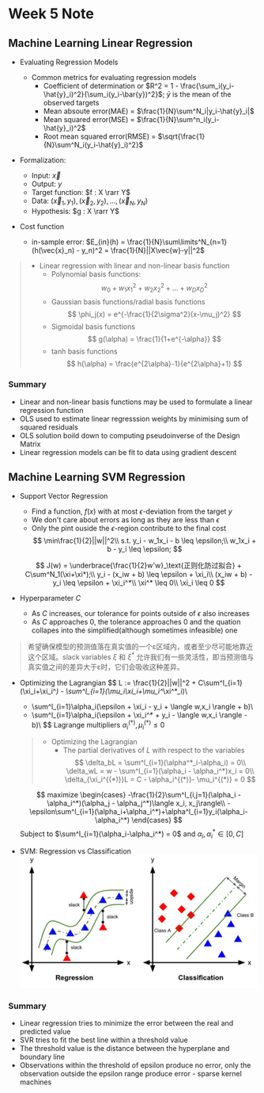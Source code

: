 # Week 5 Note

## Machine Learning Linear Regression

- Evaluating Regression Models
  - Common metrics for evaluating regression models
    - Coefficient of determination or $R^2 = 1 - \frac{\sum_i(y_i-\hat{y}_i)^2}{\sum_i(y_i-\bar{y})^2}$; $\bar{y}$ is the mean of the observed targets
    - Mean absoute error(MAE) = $\frac{1}{N}\sum^N_i|y_i-\hat{y}_i|$
    - Mean squared error(MSE) = $\frac{1}{N}\sum^n_i(y_i-\hat{y}_i)^2$
    - Root mean squared error(RMSE) = $\sqrt{\frac{1}{N}\sum^N_i(y_i-\hat{y}_i)^2}$

- Formalization:
  - Input: $\vec{x}$
  - Output: $y$
  - Target function: $f : X \rarr Y$
  - Data: $(\vec{x}_1, y_1), (\vec{x}_2, y_2), ...,(\vec{x}_N, y_N)$
  - Hypothesis: $g : X \rarr Y$
- Cost function
  - in-sample error: $E_{in}(h) =  \frac{1}{N}\sum\limits^N_{n=1}(h(\vec{x}_n) - y_n)^2 = \frac{1}{N}||X\vec{w}-y||^2$

> - Linear regression with linear and non-linear basis function
>   - Polynomial basis functions:
>     $$
>       w_0+w_1x^2_1+w_2x_2^2+...+w_Dx^2_D
>     $$
>   - Gaussian basis functions/radial basis functions
>     $$
>       \phi_j(x) = e^{-\frac{1}{2\sigma^2}(x-\mu_j)^2}
>     $$
>   - Sigmoidal basis functions
>     $$
>       g(\alpha) = \frac{1}{1+e^{-\alpha}}
>     $$
>   - tanh basis functions
>     $$
>       h(\alpha) = \frac{e^{2\alpha}-1}{e^{2\alpha}+1}
>     $$

### Summary

- Linear and non-linear basis functions may be used to formulate a linear regression function
- OLS used to estimate linear regresssion weights by minimising sum of squared residuals
- OLS solution boild down to computing pseudoinverse of the Design Matrix
- Linear regression models can be fit to data using gradient descent

## Machine Learning SVM Regression

- Support Vector Regression
  - Find a function, $f(x)$ with at most $\epsilon$-deviation from the target $y$
  - We don't care about errors as long as they are less than $\epsilon$
  - Only the pint ouside the $\epsilon$-region contribute to the final cost
  $$
    \min\frac{1}{2}||w||^2\\
    s.t. y_i - w_1x_i - b \leq \epsilon;\\
    w_1x_i + b - y_i \leq \epsilon;
  $$

  $$
    J(w) = \underbrace{\frac{1}{2}w'w}_\text{正则化防过拟合} + C\sum^N_1(\xi+\xi*);\\
    y_i - (x_iw + b) \leq \epsilon + \xi_i\\
    (x_iw + b) - y_i \leq \epsilon + \xi_i^*\\
    \xi^* \leq 0\\
    \xi_i \leq 0
  $$

- Hyperparameter $C$
  - As $C$ increases, our tolerance for points outside of $\epsilon$ also increases
  - As $C$ approaches 0, the tolerance approaches 0 and the quation collapes into the simplified(although sometimes infeasible) one

> 希望确保模型的预测值落在真实值的一个ε区域内，或者至少尽可能地靠近这个区域。slack variables $\xi$ 和 $\xi^*$ 允许我们有一些灵活性，即当预测值与真实值之间的差异大于ε时，它们会吸收这种差异。

- Optimizing the Lagrangian
  $$
    L := \frac{1}{2}||w||^2 + C\sum^l_{i=1}(\xi_i+\xi_i^*) - \sum^l_{i=1}(\mu_i\xi_i+\mu_i^*\xi^*_i)\\
    - \sum^l_{i=1}\alpha_i(\epsilon + \xi_i - y_i + \langle w,x_i \rangle + b)\\
    - \sum^l_{i=1}\alpha_i(\epsilon + \xi_i^* + y_i - \langle w,x_i \rangle - b)\\
  $$
  Lagrange multipliers $\alpha_i^{(*)}, \mu_i^{(*)} \leq 0$
  > - Optimizing the Lagrangian
  >   - The partial derivatives of $L$ with respect to the variables
  >   $$
  >     \delta_bL = \sum^l_{i=1}(\alpha^*_i-\alpha_i) = 0\\
  >     \delta_wL = w - \sum^l_{i=1}(\alpha_i - \alpha_i^*)x_i = 0\\
  >     \delta_{\xi_i^{(*)}}L = C - \alpha_i^{(*)}- \mu_i^{(*)} = 0
  >   $$

  $$
    maximize \begin{cases}
      -\frac{1}{2}\sum^l_{i,j=1}(\alpha_i - \alpha_i^*)(\alpha_j - \alpha_j^*)\langle x_i, x_j\rangle\\
      -\epsilon\sum^l_{i=1}(\alpha_i+\alpha_i^*)+\alpha^l_{i=1}y_i(\alpha_i-\alpha_i^*)
    \end{cases}
  $$
  Subject to $\sum^l_{i=1}(\alpha_i-\alpha_i^*) = 0$ and $\alpha_i, \alpha_i^* \in [0, C]$

- SVM: Regression vs Classification  
  ![](./images/SVM.png)

### Summary

- Linear regression tries to minimize the error between the real and predicted value
- SVR tries to fit the best line within a threshold value
- The threshold value is the distance between the hyperplane and boundary line
- Observations within the threshold of epsilon produce no error, only the observation outside the epsilon range produce error - sparse kernel machines